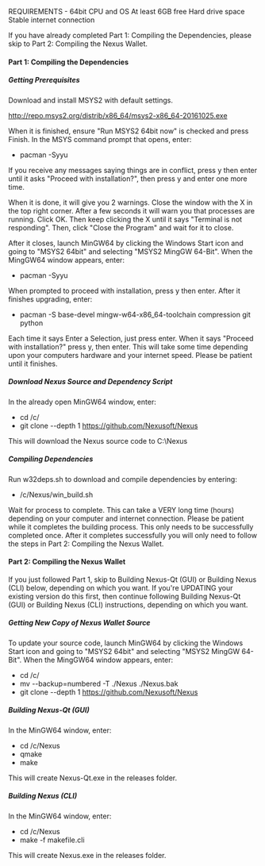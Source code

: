REQUIREMENTS - 	64bit CPU and OS
				At least 6GB free Hard drive space
				Stable internet connection

If you have already completed Part 1: Compiling the Dependencies, please skip to Part 2: Compiling the Nexus Wallet.

#### Part 1: Compiling the Dependencies ####

##### Getting Prerequisites #####

Download and install MSYS2 with default settings.

http://repo.msys2.org/distrib/x86_64/msys2-x86_64-20161025.exe

When it is finished, ensure "Run MSYS2 64bit now" is checked and press Finish.
In the MSYS command prompt that opens, enter:
	
*	pacman -Syyu
	
If you receive any messages saying things are in conflict, press y then enter until it asks "Proceed with installation?", then press y and enter one more time.

When it is done, it will give you 2 warnings. Close the window with the X in the top right corner. After a few seconds it will warn you that processes are running. Click OK. Then keep clicking the X until it says "Terminal is not responding". Then, click "Close the Program" and wait for it to close.

After it closes, launch MinGW64 by clicking the Windows Start icon and going to "MSYS2 64bit" and selecting "MSYS2 MingGW 64-Bit". When the MingGW64 window appears, enter:

*	pacman -Syyu
	
When prompted to proceed with installation, press y then enter. After it finishes upgrading, enter:

*	pacman -S base-devel mingw-w64-x86_64-toolchain compression git python
	
Each time it says Enter a Selection, just press enter. When it says "Proceed with installation?" press y, then enter.
This will take some time depending upon your computers hardware and your internet speed. Please be patient until it finishes.

##### Download Nexus Source and Dependency Script #####

In the already open MinGW64 window, enter:

*	cd /c/
*	git clone --depth 1 https://github.com/Nexusoft/Nexus
	
This will download the Nexus source code to C:\Nexus

##### Compiling Dependencies #####

Run w32deps.sh to download and compile dependencies by entering:

*	/c/Nexus/win_build.sh
	
Wait for process to complete. This can take a VERY long time (hours) depending on your computer and internet connection.
Please be patient while it completes the building process. This only needs to be successfully completed once.
After it completes successfully you will only need to follow the steps in Part 2: Compiling the Nexus Wallet.

#### Part 2: Compiling the Nexus Wallet ####

If you just followed Part 1, skip to Building Nexus-Qt (GUI) or Building Nexus (CLI) below, depending on which you want.
If you're UPDATING your existing version do this first, then continue following Building Nexus-Qt (GUI) or Building Nexus (CLI) instructions, depending on which you want.

##### Getting New Copy of Nexus Wallet Source #####

To update your source code, launch MinGW64 by clicking the Windows Start icon and going to "MSYS2 64bit" and selecting "MSYS2 MingGW 64-Bit". When the MingGW64 window appears, enter:

*	cd /c/
*	mv --backup=numbered -T ./Nexus ./Nexus.bak
*	git clone --depth 1 https://github.com/Nexusoft/Nexus

##### Building Nexus-Qt (GUI) #####
In the MinGW64 window, enter:

*	cd /c/Nexus
*	qmake
*	make
	
This will create Nexus-Qt.exe in the releases folder.

##### Building Nexus (CLI) #####
In the MinGW64 window, enter:

*	cd /c/Nexus
*	make -f makefile.cli
	
This will create Nexus.exe in the releases folder.
	

